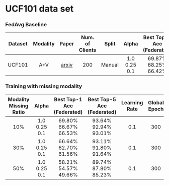 # UCF101 data set

### FedAvg Baseline

Dataset | Modality | Paper | Num. of Clients | Split | Alpha | Best Top-1 Acc (Federated) | Best Top-5 Acc (Federated) | Learning Rate | Global Epoch | Fold
|:---:|:---:|:---:|:---:|:---:|:---:|:---:|:---:|:---:|:---:|:---:|
UCF101 | A+V | [arxiv](https://arxiv.org/abs/1212.0402) | 200 | Manual | 1.0 <br> 0.25 <br> 0.1 | 69.87% <br> 68.25% <br> 66.42% | 94.57% <br> 93.61% <br> 93.81% | 0.1 <br> | 300 <br> | 3 folds from dataset


### Training with missing modality

Modality Missing Ratio | Alpha | Best Top-1 Acc (Federated) | Best Top-5 Acc (Federated) | Learning Rate | Global Epoch | Fold
|:---:|:---:|:---:|:---:|:---:|:---:|:---:|
10% | 1.0 <br> 0.25 <br> 0.1 | 69.80% <br> 66.67% <br> 66.53% | 93.64% <br> 92.94% <br> 93.01% | 0.1 <br> | 300 <br> | 3 folds from dataset
30% | 1.0 <br> 0.25 <br> 0.1 | 66.64% <br> 62.70% <br> 61.56% | 93.11% <br> 91.80% <br> 91.64% | 0.1 <br> | 300 <br> | 3 folds from dataset
50% | 1.0 <br> 0.25 <br> 0.1 | 58.21% <br> 54.57% <br> 49.66% | 89.74% <br> 87.80% <br> 85.23% | 0.1 <br> | 300 <br> | 3 folds from dataset